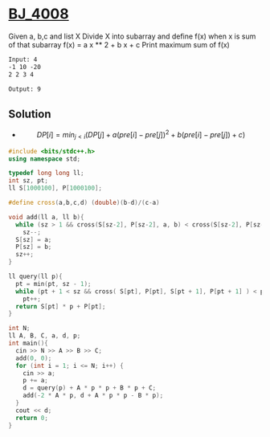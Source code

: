 # [BJ_4008](https://acmicpc.net/problem/4008)

Given a, b,c and list X
Divide X into subarray and define f(x) when x is sum of that subarray
  f(x) = a x ** 2 + b x + c
Print maximum sum of f(x)

```txt
Input: 4
-1 10 -20
2 2 3 4

Output: 9
```

## Solution

* $$ DP[i] = min_{j<i} ( DP[j] + a(pre[i] − pre[j])^2 + b(pre[i] − pre[j]) + c) $$

```cpp
#include <bits/stdc++.h>
using namespace std;

typedef long long ll;
int sz, pt;
ll S[1000100], P[1000100];

#define cross(a,b,c,d) (double)(b-d)/(c-a)

void add(ll a, ll b){
  while (sz > 1 && cross(S[sz-2], P[sz-2], a, b) < cross(S[sz-2], P[sz-2], S[sz-1], P[sz-1]))
    sz--;
  S[sz] = a;
  P[sz] = b;
  sz++;
}

ll query(ll p){
  pt = min(pt, sz - 1);
  while (pt + 1 < sz && cross( S[pt], P[pt], S[pt + 1], P[pt + 1] ) < p)
    pt++;
  return S[pt] * p + P[pt];
}

int N;
ll A, B, C, a, d, p;
int main(){
  cin >> N >> A >> B >> C;
  add(0, 0);
  for (int i = 1; i <= N; i++) {
    cin >> a;
    p += a;
    d = query(p) + A * p * p + B * p + C;
    add(-2 * A * p, d + A * p * p - B * p);
  }
  cout << d;
  return 0;
}
```
